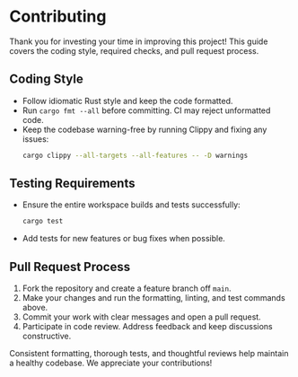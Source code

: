 # Contributing

Thank you for investing your time in improving this project! This guide covers the coding style, required checks, and pull request process.

## Coding Style
- Follow idiomatic Rust style and keep the code formatted.
- Run `cargo fmt --all` before committing. CI may reject unformatted code.
- Keep the codebase warning-free by running Clippy and fixing any issues:
  ```bash
  cargo clippy --all-targets --all-features -- -D warnings
  ```

## Testing Requirements
- Ensure the entire workspace builds and tests successfully:
  ```bash
  cargo test
  ```
- Add tests for new features or bug fixes when possible.

## Pull Request Process
1. Fork the repository and create a feature branch off `main`.
2. Make your changes and run the formatting, linting, and test commands above.
3. Commit your work with clear messages and open a pull request.
4. Participate in code review. Address feedback and keep discussions constructive.

Consistent formatting, thorough tests, and thoughtful reviews help maintain a healthy codebase. We appreciate your contributions!
